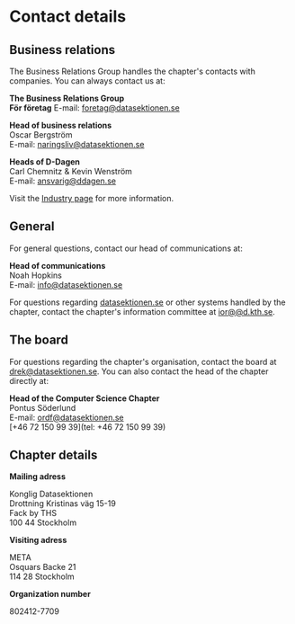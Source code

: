 # Contact details

## Business relations

The Business Relations Group handles the chapter's contacts with companies. You can always contact us at:

**The Business Relations Group**<br />
**För företag**
E-mail: [foretag@datasektionen.se](mailto:foretag@datasektionen.se)

**Head of business relations**<br />
Oscar Bergström<br />
E-mail: [naringsliv@datasektionen.se](mailto:naringsliv@datasektionen.see)<br />

**Heads of D-Dagen**<br />
Carl Chemnitz & Kevin Wenström<br />
E-mail: [ansvarig@ddagen.se](mailto:ansvarig@ddagen.se)<br />

Visit the [Industry page](en/industry) for more information.

## General

For general questions, contact our head of communications at:

**Head of communications**<br />
Noah Hopkins<br />
E-mail: [info@datasektionen.se](mailto:info@datasektionen.se)<br />

For questions regarding [datasektionen.se](https://datasektionen.se) or other systems handled by the chapter, contact the chapter's information committee at [ior@@d.kth.se](mailto:ior@@d.kth.se).

## The board

For questions regarding the chapter's organisation, contact the board at [drek@datasektionen.se](mailto:drek@datasektionen.se). You can also contact the head of the chapter directly at:

**Head of the Computer Science Chapter**<br />
Pontus Söderlund<br />
E-mail: [ordf@datasektionen.se](mailto:ordf@datasektionen.se)<br />
[+46 72 150 99 39](tel: +46 72 150 99 39)

## Chapter details

**Mailing adress**

Konglig Datasektionen<br />
Drottning Kristinas väg 15-19<br />
Fack by THS<br />
100 44 Stockholm

**Visiting adress**

META<br />
Osquars Backe 21<br />
114 28 Stockholm

**Organization number**

802412-7709
